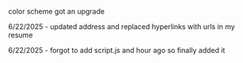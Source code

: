 color scheme got an upgrade

6/22/2025 - updated address and replaced hyperlinks with urls in my resume

6/22/2025 - forgot to add script.js and hour ago so finally added it
